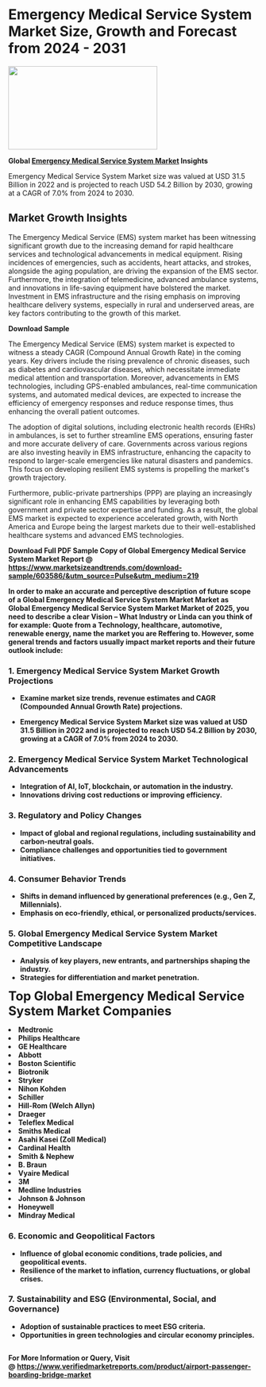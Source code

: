 <H1>Emergency Medical Service System Market Size, Growth and Forecast from 2024 - 2031</H1><img class="aligncenter size-medium wp-image-584254" src="https://thirdeyenews.in/wp-content/uploads/2024/09/Global-Market-Research-300x168.jpeg" alt="" width="300" height="168" /><p><strong>Global&nbsp;<a href="https://www.marketsizeandtrends.com/download-sample/603586/&amp;utm_source=Pulse&amp;utm_medium=219">Emergency Medical Service System Market</a> Insights</strong></p><p>Emergency Medical Service System Market size was valued at USD 31.5 Billion in 2022 and is projected to reach USD 54.2 Billion by 2030, growing at a CAGR of 7.0% from 2024 to 2030.</p><p><h2>Market Growth Insights</h2> <p>The Emergency Medical Service (EMS) system market has been witnessing significant growth due to the increasing demand for rapid healthcare services and technological advancements in medical equipment. Rising incidences of emergencies, such as accidents, heart attacks, and strokes, alongside the aging population, are driving the expansion of the EMS sector. Furthermore, the integration of telemedicine, advanced ambulance systems, and innovations in life-saving equipment have bolstered the market. Investment in EMS infrastructure and the rising emphasis on improving healthcare delivery systems, especially in rural and underserved areas, are key factors contributing to the growth of this market.</p> <p><strong>Download Sample</strong></p> <p>The Emergency Medical Service (EMS) system market is expected to witness a steady CAGR (Compound Annual Growth Rate) in the coming years. Key drivers include the rising prevalence of chronic diseases, such as diabetes and cardiovascular diseases, which necessitate immediate medical attention and transportation. Moreover, advancements in EMS technologies, including GPS-enabled ambulances, real-time communication systems, and automated medical devices, are expected to increase the efficiency of emergency responses and reduce response times, thus enhancing the overall patient outcomes.</p> <p>The adoption of digital solutions, including electronic health records (EHRs) in ambulances, is set to further streamline EMS operations, ensuring faster and more accurate delivery of care. Governments across various regions are also investing heavily in EMS infrastructure, enhancing the capacity to respond to larger-scale emergencies like natural disasters and pandemics. This focus on developing resilient EMS systems is propelling the market's growth trajectory.</p> <p>Furthermore, public-private partnerships (PPP) are playing an increasingly significant role in enhancing EMS capabilities by leveraging both government and private sector expertise and funding. As a result, the global EMS market is expected to experience accelerated growth, with North America and Europe being the largest markets due to their well-established healthcare systems and advanced EMS technologies.</p> <p><strong></p><p><span class=""><strong>Download Full PDF Sample Copy of Global Emergency Medical Service System Market Report</strong> @ <a href="https://www.marketsizeandtrends.com/download-sample/603586/&amp;utm_source=Pulse&amp;utm_medium=219" target="_blank">https://www.marketsizeandtrends.com/download-sample/603586/&amp;utm_source=Pulse&amp;utm_medium=219</a></span></p><p>In order to make an accurate and perceptive description of future scope of a Global&nbsp;Emergency Medical Service System Market Market as Global&nbsp;Emergency Medical Service System Market Market of 2025, you need to describe a clear Vision &ndash; What Industry or Linda can you think of for example: Quote from a Technology, healthcare, automotive, renewable energy, name the market you are Reffering to. However, some general trends and factors usually impact market reports and their future outlook include:</p><h3>1.&nbsp;<strong>Emergency Medical Service System Market Growth Projections</strong></h3><ul><li>Examine market size trends, revenue estimates and CAGR (Compounded Annual Growth Rate) projections.</li><li><p>Emergency Medical Service System Market size was valued at USD 31.5 Billion in 2022 and is projected to reach USD 54.2 Billion by 2030, growing at a CAGR of 7.0% from 2024 to 2030.</p></li></ul><h3>2.&nbsp;<strong>Emergency Medical Service System Market Technological Advancements</strong></h3><ul><li>Integration of AI, IoT, blockchain, or automation in the industry.</li><li>Innovations driving cost reductions or improving efficiency.</li></ul><h3>3.&nbsp;<strong>Regulatory and Policy Changes</strong></h3><ul><li>Impact of global and regional regulations, including sustainability and carbon-neutral goals.</li><li>Compliance challenges and opportunities tied to government initiatives.</li></ul><h3>4.&nbsp;<strong>Consumer Behavior Trends</strong></h3><ul><li>Shifts in demand influenced by generational preferences (e.g., Gen Z, Millennials).</li><li>Emphasis on eco-friendly, ethical, or personalized products/services.</li></ul><h3>5.&nbsp;<strong>Global Emergency Medical Service System Market Competitive Landscape</strong></h3><ul><li>Analysis of key players, new entrants, and partnerships shaping the industry.</li><li>Strategies for differentiation and market penetration.</li></ul><p data-pm-slice="1 1 []"><span style="color: inherit; font-family: inherit; font-size: 25px;">Top Global Emergency Medical Service System Market Companies</span></p><div class="" data-test-id=""><p><li>Medtronic</li><li> Philips Healthcare</li><li> GE Healthcare</li><li> Abbott</li><li> Boston Scientific</li><li> Biotronik</li><li> Stryker</li><li> Nihon Kohden</li><li> Schiller</li><li> Hill-Rom (Welch Allyn)</li><li> Draeger</li><li> Teleflex Medical</li><li> Smiths Medical</li><li> Asahi Kasei (Zoll Medical)</li><li> Cardinal Health</li><li> Smith & Nephew</li><li> B. Braun</li><li> Vyaire Medical</li><li> 3M</li><li> Medline Industries</li><li> Johnson & Johnson</li><li> Honeywell</li><li> Mindray Medical</li></p></div><h3>6.&nbsp;<strong>Economic and Geopolitical Factors</strong></h3><ul><li>Influence of global economic conditions, trade policies, and geopolitical events.</li><li>Resilience of the market to inflation, currency fluctuations, or global crises.</li></ul><h3>7.&nbsp;<strong>Sustainability and ESG (Environmental, Social, and Governance)</strong></h3><ul><li>Adoption of sustainable practices to meet ESG criteria.</li><li>Opportunities in green technologies and circular economy principles.</li></ul><h2><strong style="font-size: 14px;">For More Information or Query, Visit @&nbsp;</strong><a style="background-color: #ffffff; font-size: 14px;" href="https://www.marketsizeandtrends.com/report/emergency-medical-service-system-market/" target="_blank">https://www.verifiedmarketreports.com/product/airport-passenger-boarding-bridge-market</a></h2>
